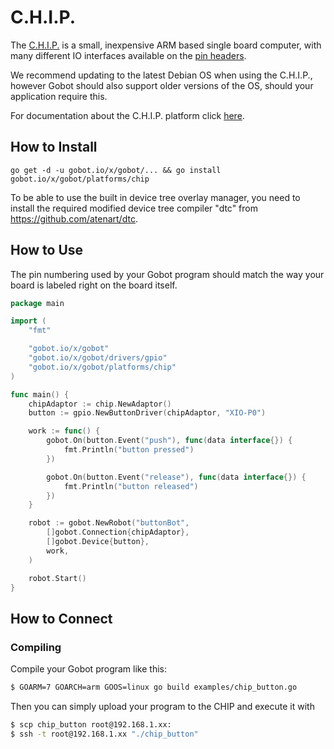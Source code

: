 # C.H.I.P.

The [C.H.I.P.](http://www.getchip.com/) is a small, inexpensive ARM based single board computer, with many different IO interfaces available on the [pin headers](http://docs.getchip.com/#pin-headers).

We recommend updating to the latest Debian OS when using the C.H.I.P., however Gobot should also support older versions of the OS, should your application require this.

For documentation about the C.H.I.P. platform click [here](http://docs.getchip.com/).

## How to Install
```
go get -d -u gobot.io/x/gobot/... && go install gobot.io/x/gobot/platforms/chip
```

To be able to use the built in device tree overlay manager, you need to install the required
modified device tree compiler "dtc" from https://github.com/atenart/dtc.

## How to Use

The pin numbering used by your Gobot program should match the way your board is labeled right on the board itself.

```go
package main

import (
    "fmt"

    "gobot.io/x/gobot"
    "gobot.io/x/gobot/drivers/gpio"
    "gobot.io/x/gobot/platforms/chip"
)

func main() {
    chipAdaptor := chip.NewAdaptor()
    button := gpio.NewButtonDriver(chipAdaptor, "XIO-P0")

    work := func() {
        gobot.On(button.Event("push"), func(data interface{}) {
            fmt.Println("button pressed")
        })

        gobot.On(button.Event("release"), func(data interface{}) {
            fmt.Println("button released")
        })
    }

    robot := gobot.NewRobot("buttonBot",
        []gobot.Connection{chipAdaptor},
        []gobot.Device{button},
        work,
    )

    robot.Start()
}
```

## How to Connect

### Compiling

Compile your Gobot program like this:

```bash
$ GOARM=7 GOARCH=arm GOOS=linux go build examples/chip_button.go
```

Then you can simply upload your program to the CHIP and execute it with

```bash
$ scp chip_button root@192.168.1.xx:
$ ssh -t root@192.168.1.xx "./chip_button"
```
